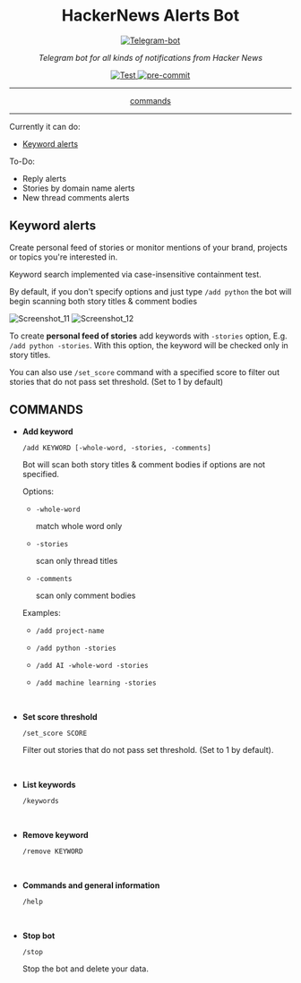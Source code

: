 <h1 align="center">HackerNews Alerts Bot</h1>

<p align="center">
  <a href="https://t.me/hackernews_alerts_bot"><img src="https://user-images.githubusercontent.com/76647266/207596416-8636a1aa-ccbb-4d9a-bcd6-ea7a22203c48.png" alt="Telegram-bot"></a>
</p>

<p align="center"><em>Telegram bot for all kinds of notifications from Hacker News</em></p>

<p align="center">
<a href="https://github.com/lawxls/HackerNews-personalized/actions" target="_blank">
    <img src="https://github.com/lawxls/HackerNews-personalized/workflows/Test/badge.svg" alt="Test">
</a>
<a href="https://results.pre-commit.ci/latest/github/lawxls/HackerNews-personalized/main" target="_blank">
    <img src="https://results.pre-commit.ci/badge/github/lawxls/HackerNews-personalized/main.svg" alt="pre-commit">
</a>
</p>

---

<p align="center"><a href="https://github.com/lawxls/HackerNews-Alerts-Bot#commands">commands</a></p>

---

Currently it can do:

- [Keyword alerts](https://github.com/lawxls/HackerNews-Alerts-Bot#keyword-alerts)

To-Do:
- Reply alerts
- Stories by domain name alerts
- New thread comments alerts

## Keyword alerts
Create personal feed of stories or monitor mentions of your brand, projects or topics you're interested in.

Keyword search implemented via case-insensitive containment test.

By default, if you don't specify options and just type ```/add python``` the bot will begin scanning both story titles & comment bodies

![Screenshot_11](https://user-images.githubusercontent.com/76647266/207441549-4617e1c9-bdb6-41f9-8e91-cd93ce7d025e.png)
![Screenshot_12](https://user-images.githubusercontent.com/76647266/207441488-cf3baad1-dc21-4a29-955a-48aed2f1a30f.png)

To create **personal feed of stories** add keywords with ```-stories``` option, E.g. ```/add python -stories```. With this option, the keyword will be checked only in story titles.

You can also use `/set_score` command with a specified score to filter out stories that do not pass set threshold. (Set to 1 by default)

## COMMANDS
- **Add keyword**

  ```/add KEYWORD [-whole-word, -stories, -comments]```

  Bot will scan both story titles & comment bodies if options are not specified.

  Options:

    - ```-whole-word```

      match whole word only

    - ```-stories```

      scan only thread titles

    - ```-comments```

      scan only comment bodies

  Examples:

    - ```/add project-name```

    - ```/add python -stories```

    - ```/add AI -whole-word -stories```

    - ```/add machine learning -stories```

<br/>

- **Set score threshold**

  ```/set_score SCORE```

  Filter out stories that do not pass set threshold. (Set to 1 by default).

<br/>

- **List keywords**

  ```/keywords```

<br/>

- **Remove keyword**

  ```/remove KEYWORD```

<br/>

- **Commands and general information**

  ```/help```

<br/>

- **Stop bot**

  ```/stop```

  Stop the bot and delete your data.
